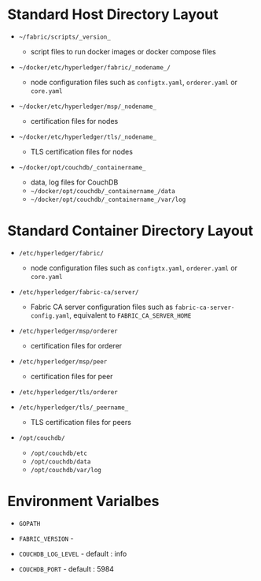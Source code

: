 
# Standard Host Directory Layout

* `~/fabric/scripts/_version_`
    * script files to run docker images or docker compose files

* `~/docker/etc/hyperledger/fabric/_nodename_/`
    * node configuration files such as `configtx.yaml`, `orderer.yaml` or `core.yaml`

* `~/docker/etc/hyperledger/msp/_nodename_`
    * certification files for nodes

* `~/docker/etc/hyperledger/tls/_nodename_`
    * TLS certification files for nodes

* `~/docker/opt/couchdb/_containername_`
    * data, log files for CouchDB
    * `~/docker/opt/couchdb/_containername_/data`
    * `~/docker/opt/couchdb/_containername_/var/log`


# Standard Container Directory Layout

* `/etc/hyperledger/fabric/`
    * node configuration files such as `configtx.yaml`, `orderer.yaml` or `core.yaml`

* `/etc/hyperledger/fabric-ca/server/`
    * Fabric CA server configuration files such as `fabric-ca-server-config.yaml`, equivalent to `FABRIC_CA_SERVER_HOME`

* `/etc/hyperledger/msp/orderer`
    * certification files for orderer

* `/etc/hyperledger/msp/peer`
    * certification files for peer

* `/etc/hyperledger/tls/orderer`

* `/etc/hyperledger/tls/_peername_`
    * TLS certification files for peers

* `/opt/couchdb/`
    * `/opt/couchdb/etc`
    * `/opt/couchdb/data`
    * `/opt/couchdb/var/log`


# Environment Varialbes

* `GOPATH`

* `FABRIC_VERSION` -

* `COUCHDB_LOG_LEVEL` - default : info
* `COUCHDB_PORT` - default : 5984


